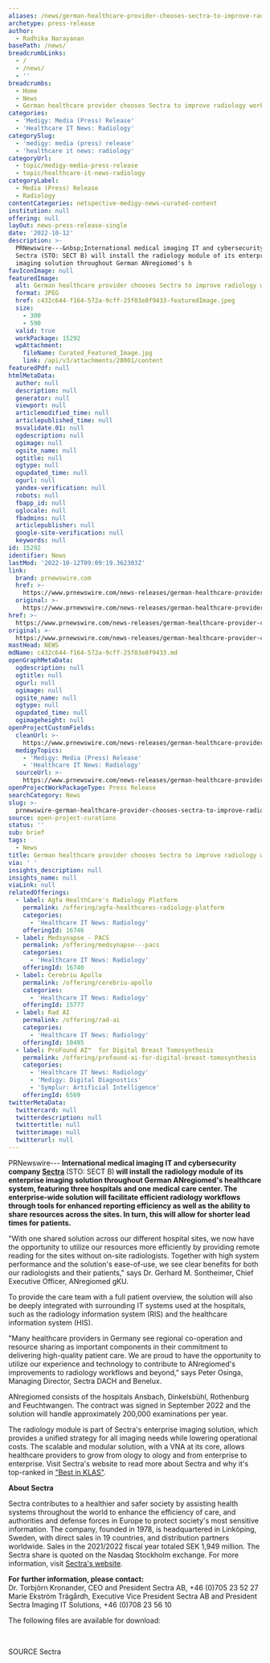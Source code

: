 ```yaml
---
aliases: /news/german-healthcare-provider-chooses-sectra-to-improve-radiology-workflow
archetype: press-release
author:
  - Radhika Narayanan
basePath: /news/
breadcrumbLinks:
  - /
  - /news/
  - ''
breadcrumbs:
  - Home
  - News
  - German healthcare provider chooses Sectra to improve radiology workflow
categories:
  - 'Medigy: Media (Press) Release'
  - 'Healthcare IT News: Radiology'
categorySlug:
  - 'medigy: media (press) release'
  - 'healthcare it news: radiology'
categoryUrl:
  - topic/medigy-media-press-release
  - topic/healthcare-it-news-radiology
categoryLabel:
  - Media (Press) Release
  - Radiology
contentCategories: netspective-medigy-news-curated-content
institution: null
offering: null
layOut: news-press-release-single
date: '2022-10-12'
description: >-
  PRNewswire---&nbsp;International medical imaging IT and cybersecurity company
  Sectra (STO: SECT B) will install the radiology module of its enterprise
  imaging solution throughout German ANregiomed's h
favIconImage: null
featuredImage:
  alt: German healthcare provider chooses Sectra to improve radiology workflow
  format: JPEG
  href: c432c644-f164-572a-9cff-25f03e8f9433-featuredImage.jpeg
  size:
    - 300
    - 590
  valid: true
  workPackage: 15292
  wpAttachment:
    fileName: Curated_Featured_Image.jpg
    link: /api/v3/attachments/28001/content
featuredPdf: null
htmlMetaData:
  author: null
  description: null
  generator: null
  viewport: null
  articlemodified_time: null
  articlepublished_time: null
  msvalidate.01: null
  ogdescription: null
  ogimage: null
  ogsite_name: null
  ogtitle: null
  ogtype: null
  ogupdated_time: null
  ogurl: null
  yandex-verification: null
  robots: null
  fbapp_id: null
  oglocale: null
  fbadmins: null
  articlepublisher: null
  google-site-verification: null
  keywords: null
id: 15292
identifier: News
lastMod: '2022-10-12T09:09:19.362303Z'
link:
  brand: prnewswire.com
  href: >-
    https://www.prnewswire.com/news-releases/german-healthcare-provider-chooses-sectra-to-improve-radiology-workflow-301646904.html
  original: >-
    https://www.prnewswire.com/news-releases/german-healthcare-provider-chooses-sectra-to-improve-radiology-workflow-301646904.html
href: >-
  https://www.prnewswire.com/news-releases/german-healthcare-provider-chooses-sectra-to-improve-radiology-workflow-301646904.html
original: >-
  https://www.prnewswire.com/news-releases/german-healthcare-provider-chooses-sectra-to-improve-radiology-workflow-301646904.html
mastHead: NEWS
mdName: c432c644-f164-572a-9cff-25f03e8f9433.md
openGraphMetaData:
  ogdescription: null
  ogtitle: null
  ogurl: null
  ogimage: null
  ogsite_name: null
  ogtype: null
  ogupdated_time: null
  ogimageheight: null
openProjectCustomFields:
  cleanUrl: >-
    https://www.prnewswire.com/news-releases/german-healthcare-provider-chooses-sectra-to-improve-radiology-workflow-301646904.html
  medigyTopics:
    - 'Medigy: Media (Press) Release'
    - 'Healthcare IT News: Radiology'
  sourceUrl: >-
    https://www.prnewswire.com/news-releases/german-healthcare-provider-chooses-sectra-to-improve-radiology-workflow-301646904.html
openProjectWorkPackageType: Press Release
searchCategory: News
slug: >-
  prnewswire-german-healthcare-provider-chooses-sectra-to-improve-radiology-workflow
source: open-project-curations
status: ''
sub: brief
tags:
  - News
title: German healthcare provider chooses Sectra to improve radiology workflow
via: ' '
insights_description: null
insights_name: null
viaLink: null
relatedOfferings:
  - label: Agfa HealthCare's Radiology Platform
    permalink: /offering/agfa-healthcares-radiology-platform
    categories:
      - 'Healthcare IT News: Radiology'
    offeringId: 16746
  - label: Medsynapse - PACS
    permalink: /offering/medsynapse---pacs
    categories:
      - 'Healthcare IT News: Radiology'
    offeringId: 16740
  - label: Cerebriu Apollo
    permalink: /offering/cerebriu-apollo
    categories:
      - 'Healthcare IT News: Radiology'
    offeringId: 15777
  - label: Rad AI
    permalink: /offering/rad-ai
    categories:
      - 'Healthcare IT News: Radiology'
    offeringId: 10495
  - label: ProFound AI™  for Digital Breast Tomosynthesis
    permalink: /offering/profound-ai-for-digital-breast-tomosynthesis
    categories:
      - 'Healthcare IT News: Radiology'
      - 'Medigy: Digital Diagnostics'
      - 'Symplur: Artificial Intelligence'
    offeringId: 6569
twitterMetaData:
  twittercard: null
  twitterdescription: null
  twittertitle: null
  twitterimage: null
  twitterurl: null
---
```

<p>PRNewswire---&nbsp;<strong>International medical imaging IT and cybersecurity company </strong><a href="https://c212.net/c/link/?t=0&amp;l=en&amp;o=3674504-1&amp;h=857320026&amp;u=https%3A%2F%2Fsectra.com%2F&amp;a=Sectra"><strong>Sectra</strong></a><strong> </strong>(STO: SECT B)<strong> will install the radiology module of its enterprise imaging solution throughout German ANregiomed's healthcare system, featuring three hospitals and one medical care center. The enterprise-wide solution will facilitate efficient radiology workflows through tools for enhanced reporting efficiency as well as the ability to share resources across the sites. In turn, this will allow for shorter lead times for patients.</strong></p><p>"With one shared solution across our different hospital sites, we now have the opportunity to utilize our resources more efficiently by providing remote reading for the sites without on-site radiologists. Together with high system performance and the solution's ease-of-use, we see clear benefits for both our radiologists and their patients," says Dr. Gerhard M. Sontheimer, Chief Executive Officer, ANregiomed gKU.</p><p>To provide the care team with a full patient overview, the solution will also be deeply integrated with surrounding IT systems used at the hospitals, such as the radiology information system (RIS) and the healthcare information system (HIS).</p><p>"Many healthcare providers in Germany see regional co-operation and resource sharing as important components in their commitment to delivering high-quality patient care. We are proud to have the opportunity to utilize our experience and technology to contribute to ANregiomed's improvements to radiology workflows and beyond," says Peter Osinga, Managing Director, Sectra DACH and Benelux.</p><p>ANregiomed consists of the hospitals Ansbach, Dinkelsbühl, Rothenburg and Feuchtwangen. The contract was signed in September 2022 and the solution will handle approximately 200,000 examinations per year.</p><p>The radiology module is part of Sectra's enterprise imaging solution, which provides a unified strategy for all imaging needs while lowering operational costs. The scalable and modular solution, with a VNA at its core, allows healthcare providers to grow from ology to ology and from enterprise to enterprise. Visit Sectra's website to read more about Sectra and why it's top-ranked in <a href="https://c212.net/c/link/?t=0&amp;l=en&amp;o=3674504-1&amp;h=3371999233&amp;u=https%3A%2F%2Fmedical.sectra.com%2Fabout-sectra%2Fsectra-pacs-best-in-klas%2F&amp;a=%22Best+in+KLAS%22">"Best in KLAS"</a>.</p><p><strong>About Sectra</strong></p><p>Sectra contributes to a healthier and safer society by assisting health systems throughout the world to enhance the efficiency of care, and authorities and defense forces in Europe to protect society's most sensitive information. The company, founded in 1978, is headquartered in Linköping, Sweden, with direct sales in 19 countries, and distribution partners worldwide. Sales in the 2021/2022 fiscal year totaled SEK 1,949 million. The Sectra share is quoted on the Nasdaq Stockholm exchange. For more information, visit <a href="https://c212.net/c/link/?t=0&amp;l=en&amp;o=3674504-1&amp;h=3930833985&amp;u=https%3A%2F%2Fsectra.com%2F&amp;a=Sectra%27s+website">Sectra's website</a>.</p><p><strong>For further information, please contact:</strong><br>Dr. Torbjörn Kronander, CEO and President Sectra AB, +46 (0)705 23 52 27<br>Marie Ekström Trägårdh, Executive Vice President Sectra AB and President Sectra Imaging IT Solutions, +46 (0)708 23 56 10</p><p>The following files are available for download:</p><p>&nbsp;</p><p>SOURCE Sectra</p>